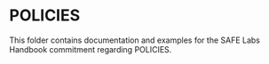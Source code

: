 # POLICIES

This folder contains documentation and examples for the SAFE Labs Handbook commitment regarding POLICIES.
